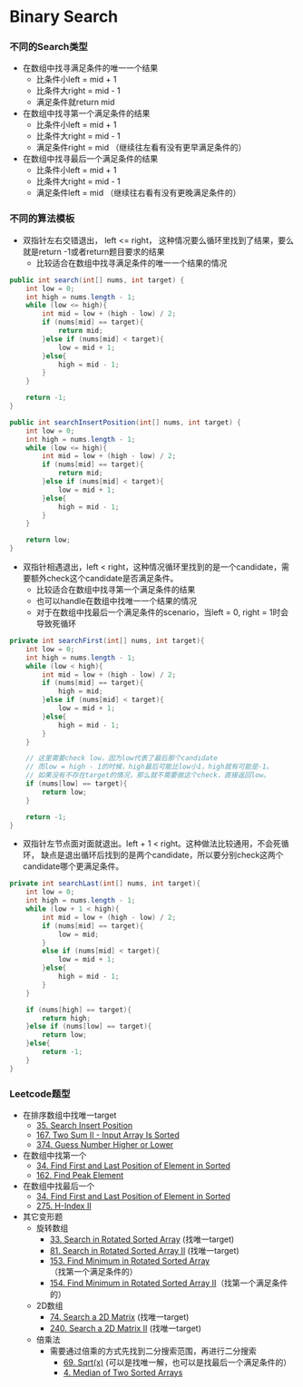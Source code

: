 # Binary Search

### 不同的Search类型

* 在数组中找寻满足条件的唯一一个结果
  * 比条件小left = mid + 1
  * 比条件大right = mid - 1
  * 满足条件就return mid
* 在数组中找寻第一个满足条件的结果
  * 比条件小left = mid + 1
  * 比条件大right = mid - 1
  * 满足条件right = mid （继续往左看有没有更早满足条件的）
* 在数组中找寻最后一个满足条件的结果
  * 比条件小left = mid + 1
  * 比条件大right = mid - 1
  * 满足条件left = mid （继续往右看有没有更晚满足条件的）&#x20;

### 不同的算法模板

* 双指针左右交错退出， left <= right， 这种情况要么循环里找到了结果，要么就是return -1或者return题目要求的结果
  * 比较适合在数组中找寻满足条件的唯一一个结果的情况

```java
public int search(int[] nums, int target) {
    int low = 0;
    int high = nums.length - 1;
    while (low <= high){
        int mid = low + (high - low) / 2;
        if (nums[mid] == target){
            return mid;
        }else if (nums[mid] < target){
            low = mid + 1;
        }else{
            high = mid - 1;
        }
    }

    return -1;
}
```

```java
public int searchInsertPosition(int[] nums, int target) {
    int low = 0;
    int high = nums.length - 1;
    while (low <= high){
        int mid = low + (high - low) / 2;
        if (nums[mid] == target){
            return mid;
        }else if (nums[mid] < target){
            low = mid + 1;
        }else{
            high = mid - 1;
        }
    }

    return low;
}
```

* 双指针相遇退出，left < right，这种情况循环里找到的是一个candidate，需要额外check这个candidate是否满足条件。
  * 比较适合在数组中找寻第一个满足条件的结果
  * 也可以handle在数组中找唯一一个结果的情况
  * 对于在数组中找最后一个满足条件的scenario，当left = 0, right = 1时会导致死循环

```java
private int searchFirst(int[] nums, int target){
    int low = 0;
    int high = nums.length - 1;
    while (low < high){
        int mid = low + (high - low) / 2;
        if (nums[mid] == target){
            high = mid;
        }else if (nums[mid] < target){
            low = mid + 1;
        }else{
            high = mid - 1;
        }
    }

    // 这里需要check low，因为low代表了最后那个candidate
    // 而low = high - 1的时候，high最后可能比low小1，high就有可能是-1。
    // 如果没有不存在target的情况，那么就不需要做这个check，直接返回low。
    if (nums[low] == target){
        return low;
    }

    return -1;
}

```

* 双指针左节点面对面就退出。left + 1 < right。这种做法比较通用，不会死循环， 缺点是退出循环后找到的是两个candidate，所以要分别check这两个candidate哪个更满足条件。

```java
private int searchLast(int[] nums, int target){
    int low = 0;
    int high = nums.length - 1;
    while (low + 1 < high){
        int mid = low + (high - low) / 2;
        if (nums[mid] == target){
            low = mid;
        }
        else if (nums[mid] < target){
            low = mid + 1;
        }else{
            high = mid - 1;
        }
    }

    if (nums[high] == target){
        return high;
    }else if (nums[low] == target){
        return low;
    }else{
        return -1;
    }
}
```

### Leetcode题型

* 在排序数组中找唯一target
  * [35. Search Insert Position](https://leetcode.com/problems/search-insert-position)
  * [167. Two Sum II - Input Array Is Sorted](https://leetcode.com/problems/two-sum-ii-input-array-is-sorted)
  * [374. Guess Number Higher or Lower](https://leetcode.com/problems/guess-number-higher-or-lower)
* 在数组中找第一个
  * [34. Find First and Last Position of Element in Sorted](https://leetcode.com/problems/find-first-and-last-position-of-element-in-sorted-array)
  * [162. Find Peak Element](https://leetcode.com/problems/find-peak-element)
* 在数组中找最后一个
  * [34. Find First and Last Position of Element in Sorted](https://leetcode.com/problems/find-first-and-last-position-of-element-in-sorted-array)
  * [275. H-Index II](https://leetcode.com/problems/h-index-ii)
* 其它变形题
  * 旋转数组
    * [33. Search in Rotated Sorted Array](https://leetcode.com/problems/search-in-rotated-sorted-array) (找唯一target)
    * [81. Search in Rotated Sorted Array II](https://leetcode.com/problems/search-in-rotated-sorted-array-ii) (找唯一target)
    * [153. Find Minimum in Rotated Sorted Array](https://leetcode.com/problems/find-minimum-in-rotated-sorted-array) （找第一个满足条件的）
    * [154. Find Minimum in Rotated Sorted Array II](https://leetcode.com/problems/find-minimum-in-rotated-sorted-array-ii)（找第一个满足条件的）
  * 2D数组
    * [74. Search a 2D Matrix](https://leetcode.com/problems/search-a-2d-matrix) (找唯一target)
    * [240. Search a 2D Matrix II](https://leetcode.com/problems/search-a-2d-matrix-ii) (找唯一target)
  * 倍乘法
    * 需要通过倍乘的方式先找到二分搜索范围，再进行二分搜索
      * [69. Sqrt(x)](https://leetcode.com/problems/sqrtx) (可以是找唯一解，也可以是找最后一个满足条件的）
      * [4. Median of Two Sorted Arrays](https://leetcode.com/problems/median-of-two-sorted-arrays)
